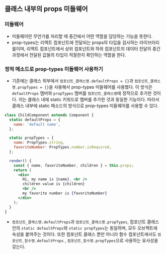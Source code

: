 ## 클래스 내부의 props 미들웨어

### 미들웨어
- 미들웨어란 무언가를 처리할 때 중간에서 어떤 역할을 담당하는 기능을 뜻한다.
- prop-types는 리액트 컴포넌트에 전달되는 props의 타입을 검사하는 라이브러리를이며, 리액트 컴포넌트에서 상위 컴포넌트와 하위 컴포넌트의 데이터 전달의 중간 과정에서 전달된 값들의 타입이 적절한지 확인하는 역할을 한다.

### 정적 메소드로 prop-types 미들웨어 사용하기
- 기존에는 클래스 외부에서 `컴포넌트_클래스명.defaultProps = {}`과 `컴포넌트_클래스명.propTypes = {}`을 사용해서 prop-types 미들웨어를 사용했다. 이 방식은 `defaultProps` 멤버와 `propTypes` 멤버를 `컴포넌트_클래스명`에 정적으로 추가한 것이다. 이는 클래스 내에 static 키워드로 멤버를 추가한 것과 동일한 기능이다. 따라서 클래스 내부에 static 메소드의 방식으로 prop-types 미들웨어를 사용할 수 있다.

```jsx
class ChildComponent extends Component {
  static defaultProps = {
    name: 'default name',
  };

  static propTypes = {
    name: PropTypes.string,
    favoriteNumber: PropTypes.number.isRequired,
  };

  render() {
    const { name, favoriteNumber, children } = this.props;
    return (
      <div>
        Hi, my name is {name}. <br />
        children value is {children}
        <br />
        my favorite number is {favoriteNumber}
      </div>
    );
  }
}
```

- `컴포넌트_클래스명.defaultProps`과 `컴포넌트_클래스명.propTypes`, 컴포넌트 클래스 안의 `static defaultProps`와 `static propTypes`는 동일하며, 모두 오브젝트에 속성을 붙여주는 것이다. 또한 컴포넌트 클래스 뿐만 아니라 함수 컴포넌트에서도 `컴포넌트_함수명.defaultProps` , `컴포넌트_함수명.propTypes`으로 사용하는 유사성을 갖는다.
